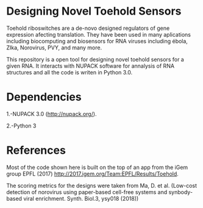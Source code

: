# Designing Novel Toehold Sensors 

Toehold riboswitches are a de-novo designed regulators of gene expression afecting translation. They have been used in many aplications including biocomputing and biosensors for RNA viruses including ébola, ZIka, Norovirus, PVY, and many more.

This repository is a open tool for designing novel toehold sensors for a given RNA. It interacts with NUPACK software for annalysis of RNA structures and all the code is writen in Python 3.0. 

# Dependencies
1.-NUPACK 3.0 (http://nupack.org/).

2.-Python 3


# References

Most of the code shown here is built on the top of an app from the iGem group EPFL (2017) http://2017.igem.org/Team:EPFL/Results/Toehold.

The scoring metrics for the designs were taken from  Ma, D. et al.  (Low-cost detection of norovirus using paper-based cell-free systems and synbody-based viral enrichment. Synth.  Biol.3, ysy018 (2018))


 
